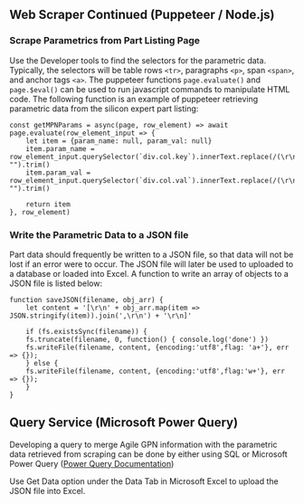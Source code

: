 ## Web Scraper Continued (Puppeteer / Node.js)

### Scrape Parametrics from Part Listing Page

Use the Developer tools to find the selectors for the parametric data. Typically, the selectors will be table rows ```<tr>```, paragraphs ```<p>```, span ```<span>```, and anchor tags ```<a>```. The puppeteer functions ```page.evaluate()``` and ```page.$eval()``` can be used to run javascript commands to manipulate HTML code. The following function is an example of puppeteer retrieving parametric data from the silicon expert part listing:

    const getMPNParams = async(page, row_element) => await page.evaluate(row_element_input => {
        let item = {param_name: null, param_val: null}
        item.param_name = row_element_input.querySelector(`div.col.key`).innerText.replace(/(\r\n|\n|\r)/gm, "").trim()
        item.param_val = row_element_input.querySelector(`div.col.val`).innerText.replace(/(\r\n|\n|\r)/gm, "").trim()

        return item
    }, row_element)

### Write the Parametric Data to a JSON file

Part data should frequently be written to a JSON file, so that data will not be lost if an error were to occur. The JSON file will later be used to uploaded to a database or loaded into Excel. A function to write an array of objects to a JSON file is listed below:

    function saveJSON(filename, obj_arr) {
        let content = '[\r\n' + obj_arr.map(item => JSON.stringify(item)).join(',\r\n') + '\r\n]'
    
        if (fs.existsSync(filename)) {
        fs.truncate(filename, 0, function() { console.log('done') })
        fs.writeFile(filename, content, {encoding:'utf8',flag: 'a+'}, err => {}); 
        } else {
        fs.writeFile(filename, content, {encoding:'utf8',flag:'w+'}, err => {}); 
        }
    }

## Query Service (Microsoft Power Query)

Developing a query to merge Agile GPN information with the parametric data retrieved from scraping can be done by either using SQL or Microsoft Power Query ([Power Query Documentation](https://learn.microsoft.com/en-us/powerquery-m/power-query-m-function-reference))

Use Get Data option under the Data Tab in Microsoft Excel to upload the JSON file into Excel. 
